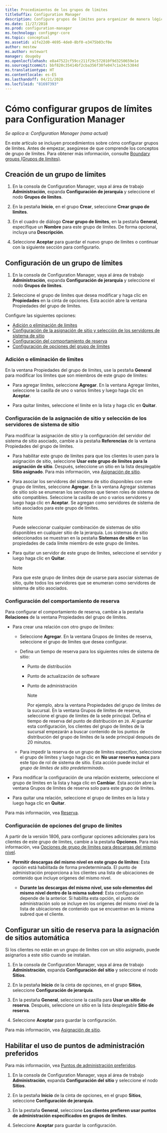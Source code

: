 ```yaml
---
title: Procedimientos de los grupos de límites
titleSuffix: Configuration Manager
description: Configure grupos de límites para organizar de manera lógica las ubicaciones de red relacionadas denominadas límites.
ms.date: 11/27/2018
ms.prod: configuration-manager
ms.technology: configmgr-core
ms.topic: conceptual
ms.assetid: a1fe22d0-4695-4de0-8bf0-e3475b03cf0e
author: mestew
ms.author: mstewart
manager: dougeby
ms.openlocfilehash: e8a47522cf59cc211f29c572010f9d3250659e1e
ms.sourcegitcommit: bbf820c35414bf2cba356f30fe047c1a34c5384d
ms.translationtype: HT
ms.contentlocale: es-ES
ms.lasthandoff: 04/21/2020
ms.locfileid: "81697393"
---
```

# <a name="how-to-configure-boundary-groups-for-configuration-manager"></a>Cómo configurar grupos de límites para Configuration Manager

*Se aplica a: Configuration Manager (rama actual)*

En este artículo se incluyen procedimientos sobre cómo configurar grupos de límites. Antes de empezar, asegúrese de que comprende los conceptos de grupo de límites. Para obtener más información, consulte [Boundary groups (Grupos de límites)](boundary-groups.md).



## <a name="create-a-boundary-group"></a><a name="bkmk_create"></a> Creación de un grupo de límites  

1.  En la consola de Configuration Manager, vaya al área de trabajo **Administración**, expanda **Configuración de jerarquía** y seleccione el nodo **Grupos de límites**.  

2.  En la pestaña **Inicio**, en el grupo **Crear**, seleccione **Crear grupo de límites**.  

3.  En el cuadro de diálogo **Crear grupo de límites**, en la pestaña **General**, especifique un **Nombre** para este grupo de límites. De forma opcional, incluya una **Descripción**.  

4.  Seleccione **Aceptar** para guardar el nuevo grupo de límites o continuar con la siguiente sección para configurarlo.  


## <a name="configure-a-boundary-group"></a><a name="bkmk_config"></a> Configuración de un grupo de límites  

1.  En la consola de Configuration Manager, vaya al área de trabajo **Administración**, expanda **Configuración de jerarquía** y seleccione el nodo **Grupos de límites**.  

2.  Seleccione el grupo de límites que desea modificar y haga clic en **Propiedades** en la cinta de opciones. Esta acción abre la ventana Propiedades del grupo de límites.  

Configure las siguientes opciones:  
- [Adición o eliminación de límites](#bkmk_add)  
- [Configuración de la asignación de sitio y selección de los servidores de sistema de sitio](#bkmk_references)  
- [Configuración del comportamiento de reserva](#bkmk_bg-fallback)  
- [Configuración de opciones del grupo de límites](#bkmk_options)  


### <a name="add-or-remove-boundaries"></a><a name="bkmk_add"></a> Adición o eliminación de límites

En la ventana Propiedades del grupo de límites, use la pestaña **General** para modificar los límites que son miembros de este grupo de límites:  

- Para agregar límites, seleccione **Agregar**. En la ventana Agregar límites, seleccione la casilla de uno o varios límites y luego haga clic en **Aceptar**.  

- Para quitar límites, seleccione el límite en la lista y haga clic en **Quitar**.  


### <a name="configure-site-assignment-and-select-site-system-servers"></a><a name="bkmk_references"></a> Configuración de la asignación de sitio y selección de los servidores de sistema de sitio

Para modificar la asignación de sitio y la configuración del servidor del sistema de sitio asociado, cambie a la pestaña **Referencias** de la ventana Propiedades del grupo de límites.  

- Para habilitar este grupo de límites para que los clientes lo usen para la asignación de sitio, seleccione **Usar este grupo de límites para la asignación de sitio**. Después, seleccione un sitio en la lista desplegable **Sitio asignado**. Para más información, vea [Asignación de sitio](boundary-groups.md#site-assignment).  

- Para asociar los servidores del sistema de sitio disponibles con este grupo de límites, seleccione **Agregar**. En la ventana Agregar sistemas de sitio solo se enumeran los servidores que tienen roles de sistema de sitio compatibles. Seleccione la casilla de uno o varios servidores y luego haga clic en **Aceptar**. Se agregan como servidores de sistema de sitio asociados para este grupo de límites.  

    > [!NOTE]  
    >  Puede seleccionar cualquier combinación de sistemas de sitio disponibles en cualquier sitio de la jerarquía. Los sistemas de sitio seleccionados se muestran en la pestaña **Sistemas de sitio** en las propiedades de cada límite miembro de este grupo de límites.  

- Para quitar un servidor de este grupo de límites, seleccione el servidor y luego haga clic en **Quitar**.  

    > [!NOTE]  
    >  Para que este grupo de límites deje de usarse para asociar sistemas de sitio, quite todos los servidores que se enumeran como servidores de sistema de sitio asociados.  


### <a name="configure-fallback-behavior"></a><a name="bkmk_bg-fallback"></a> Configuración del comportamiento de reserva

Para configurar el comportamiento de reserva, cambie a la pestaña **Relaciones** de la ventana Propiedades del grupo de límites.  

- Para crear una relación con otro grupo de límites:  

  - Seleccione **Agregar**. En la ventana Grupos de límites de reserva, seleccione el grupo de límites que desea configurar.  

  - Defina un tiempo de reserva para los siguientes roles de sistema de sitio:  
    - Punto de distribución  
    - Punto de actualización de software  
    - Punto de administración  

      > [!Note]  
      > Por ejemplo, abra la ventana Propiedades del grupo de límites de la sucursal. En la ventana Grupos de límites de reserva, seleccione el grupo de límites de la sede principal. Defina el tiempo de reserva del punto de distribución en `20`. Al guardar esta configuración, los clientes del grupo de límites de la sucursal empezarán a buscar contenido de los puntos de distribución del grupo de límites de la sede principal después de 20 minutos.  

  - Para impedir la reserva de un grupo de límites específico, seleccione el grupo de límites y luego haga clic en **No usar reserva nunca** para este tipo de rol de sistema de sitio. Esta acción puede incluir el *grupo de límites de sitio predeterminado*.  

- Para modificar la configuración de una relación existente, seleccione el grupo de límites en la lista y haga clic en **Cambiar**. Esta acción abre la ventana Grupos de límites de reserva solo para este grupo de límites.  
 
- Para quitar una relación, seleccione el grupo de límites en la lista y luego haga clic en **Quitar**.  

Para más información, vea [Reserva](boundary-groups.md#fallback). 


### <a name="configure-boundary-group-options"></a><a name="bkmk_options"></a> Configuración de opciones del grupo de límites
<!--1356193-->
A partir de la versión 1806, para configurar opciones adicionales para los clientes de este grupo de límites, cambie a la pestaña **Opciones**. Para más información, vea [Opciones de grupo de límites para descargas del mismo nivel](boundary-groups.md#bkmk_bgoptions).

- **Permitir descargas del mismo nivel en este grupo de límites**: Esta opción está habilitada de forma predeterminada. El punto de administración proporciona a los clientes una lista de ubicaciones de contenido que incluye orígenes del mismo nivel.  

    - **Durante las descargas del mismo nivel, use solo elementos del mismo nivel dentro de la misma subred**: Esta configuración depende de la anterior. Si habilita esta opción, el punto de administración solo se incluye en los orígenes del mismo nivel de la lista de ubicaciones de contenido que se encuentran en la misma subred que el cliente.  


## <a name="configure-a-fallback-site-for-automatic-site-assignment"></a><a name="bkmk_site-fallback"></a> Configurar un sitio de reserva para la asignación de sitios automática  

Si los clientes no están en un grupo de límites con un sitio asignado, puede asignarlos a este sitio cuando se instalan.

1.  En la consola de Configuration Manager, vaya al área de trabajo **Administración**, expanda **Configuración del sitio** y seleccione el nodo **Sitios**.  

2.  En la pestaña **Inicio** de la cinta de opciones, en el grupo **Sitios**, seleccione **Configuración de jerarquía**.  

3.  En la pestaña **General**, seleccione la casilla para **Usar un sitio de reserva**. Después, seleccione un sitio en la lista desplegable **Sitio de reserva**.  

4.  Seleccione **Aceptar** para guardar la configuración.  

Para más información, vea [Asignación de sitio](boundary-groups.md#site-assignment).


## <a name="enable-use-of-preferred-management-points"></a><a name="bkmk_proc-prefer"></a> Habilitar el uso de puntos de administración preferidos  

Para más información, vea [Puntos de administración preferidos](boundary-groups.md#bkmk_preferred).

1.  En la consola de Configuration Manager, vaya al área de trabajo **Administración**, expanda **Configuración del sitio** y seleccione el nodo **Sitios**.  

2. En la pestaña **Inicio** de la cinta de opciones, en el grupo **Sitios**, seleccione **Configuración de jerarquía**.  

3. En la pestaña **General**, seleccione **Los clientes prefieren usar puntos de administración especificados en grupos de límites**.  

4. Seleccione **Aceptar** para guardar la configuración.  

